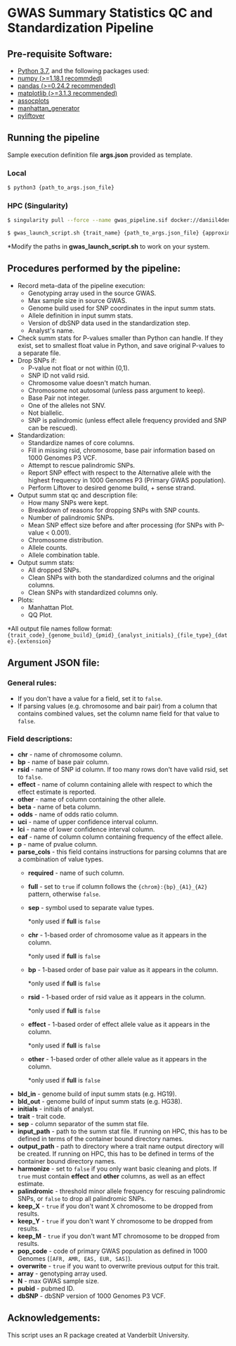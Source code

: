 # GWAS Summary Statistics QC and Standardization Pipeline
  
## Pre-requisite Software:
* [Python 3.7](https://www.python.org/), and the following packages used:
* [numpy (*>*=1.18.1 recommded)](https://numpy.org/)
* [pandas (*>*=0.24.2 recommended)](http://pandas.pydata.org/)
* [matplotlib (*>*=3.1.3 recommended)](https://matplotlib.org/)
* [assocplots](https://github.com/khramts/assocplots)
* [manhattan_generator](https://github.com/pgxcentre/manhattan_generator)
* [pyliftover](https://pypi.org/project/pyliftover/)

## Running the pipeline
Sample execution definition file **args.json** provided as template.

### Local
```bash
$ python3 {path_to_args.json_file}
```

### HPC (Singularity)
```bash
$ singularity pull --force --name gwas_pipeline.sif docker://daniil4dennislab/gwas_pipeline:latest
```
```bash
$ gwas_launch_script.sh {trait_name} {path_to_args.json_file} {approximate_size_of_summ_stat_file_in_Gb}
```
*Modify the paths in **gwas_launch_script.sh** to work on your system.

## Procedures performed by the pipeline:
* Record meta-data of the pipeline execution:
  * Genotyping array used in the source GWAS.
  * Max sample size in source GWAS.
  * Genome build used for SNP coordinates in the input summ stats.
  * Allele definition in input summ stats.
  * Version of dbSNP data used in the standardization step.
  * Analyst's name.
* Check summ stats for P-values smaller than Python can handle. If they exist, set to smallest float value in Python, and save original P-values to a separate file.
* Drop SNPs if:
  * P-value not float or not within (0,1).
  * SNP ID not valid rsid.
  * Chromosome value doesn't match human.
  * Chromosome not autosomal (unless pass argument to keep).
  * Base Pair not integer.
  * One of the alleles not SNV.
  * Not biallelic.
  * SNP is palindromic (unless effect allele frequency provided and SNP can be rescued).
* Standardization:
  * Standardize names of core columns.
  * Fill in missing rsid, chromosome, base pair information based on 1000 Genomes P3 VCF.
  * Attempt to rescue palindromic SNPs.
  * Report SNP effect with respect to the Alternative allele with the highest frequency in 1000 Genomes P3 (Primary GWAS population).
  * Perform Liftover to desired genome build, + sense strand.
* Output summ stat qc and description file:
  * How many SNPs were kept.
  * Breakdown of reasons for dropping SNPs with SNP counts.
  * Number of palindromic SNPs.
  * Mean SNP effect size before and after processing (for SNPs with P-value < 0.001).
  * Chromosome distribution.
  * Allele counts.
  * Allele combination table.
* Output summ stats: 
  * All dropped SNPs.
  * Clean SNPs with both the standardized columns and the original columns.
  * Clean SNPs with standardized columns only.
* Plots:
  * Manhattan Plot.
  * QQ Plot.

*All output file names follow format: ```{trait_code}_{genome_build}_{pmid}_{analyst_initials}_{file_type}_{date}.{extension}```

## Argument JSON file:
### General rules:
* If you don't have a value for a field, set it to ```false```.
* If parsing values (e.g. chromosome and bair pair) from a column that contains combined values, set the column name field for that value to ```false```.

### Field descriptions:
* **chr** - name of chromosome column.
* **bp** - name of base pair column.
* **rsid** - name of SNP id column. If too many rows don't have valid rsid, set to ```false```.
* **effect** - name of column containing allele with respect to which the effect estimate is reported.
* **other** - name of column containing the other allele.
* **beta** - name of beta column.
* **odds** - name of odds ratio column.
* **uci** - name of upper confidence interval column.
* **lci** - name of lower confidence interval column.
* **eaf** - name of column column containing frequency of the effect allele.
* **p** - name of pvalue column.
* **parse_cols** - this field contains instructions for parsing columns that are a combination of value types.
  * **required** -  name of such column.
  * **full** - set to ```true``` if column follows the ```{chrom}:{bp}_{A1}_{A2}``` pattern, otherwise ```false```.
  * **sep** - symbol used to separate value types.
    
    *only used if **full** is ```false```
  * **chr** - 1-based order of chromosome value as it appears in the column.
    
    *only used if **full** is ```false```
  * **bp** - 1-based order of base pair value as it appears in the column.
    
    *only used if **full** is ```false```
  * **rsid** - 1-based order of rsid value as it appears in the column.
    
    *only used if **full** is ```false```
  * **effect** - 1-based order of effect allele value as it appears in the column.
    
    *only used if **full** is ```false```
  * **other** - 1-based order of other allele value as it appears in the column.
    
    *only used if **full** is ```false```
* **bld_in** - genome build of input summ stats (e.g. HG19).
* **bld_out** - genome build of input summ stats (e.g. HG38).
* **initials** - initials of analyst.
* **trait** - trait code.
* **sep** - column separator of the summ stat file.
* **input_path** - path to the summ stat file. If running on HPC, this has to be defined in terms of the container bound directory names.
* **output_path** - path to directory where a trait name output directory will be created. If running on HPC, this has to be defined in terms of the container bound directory names.
* **harmonize** - set to ```false``` if you only want basic cleaning and plots. If ```true``` must contain **effect** and **other** columns, as well as an effect estimate.
* **palindromic** - threshold minor allele frequency for rescuing palindromic SNPs, or ```false``` to drop all palindromic SNPs.
* **keep_X** - ```true``` if you don't want X chromosome to be dropped from results.
* **keep_Y** - ```true``` if you don't want Y chromosome to be dropped from results.
* **keep_M** - ```true``` if you don't want MT chromosome to be dropped from results.
* **pop_code** - code of primary GWAS population as defined in 1000 Genomes (```[AFR, AMR, EAS, EUR, SAS]```).
* **overwrite** - ```true``` if you want to overwrite previous output for this trait.
* **array** - genotyping array used.
* **N** - max GWAS sample size.
* **pubid** - pubmed ID.
* **dbSNP** - dbSNP version of 1000 Genomes P3 VCF.

## Acknowledgements:
This script uses an R package created at Vanderbilt University. 
